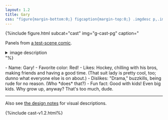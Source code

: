 ```yaml
---
layout: 1.2
title: Gary
css: "figure{margin-bottom:0;} figcaption{margin-top:0;} .imgdesc p,.imgdesc li{color:inherit; margin-left:1rem;}"
---
```

{%include figure.html subcat="cast" img="g-cast-pg" caption="<p>Panels from <a href='../../gallery/bruh'>a test-scene comic</a>.</p><details class='imgdesc'><summary>image description</summary><p>Gary gives Joce a fistbump. Then swings back, with an enthusiastic <em>“Eyyyyyy”</em></p></details>"%}

<section markdown="1" id="desc" class="wrap">
- Name: Gary!
- Favorite color: Red!
- Likes: Hockey, chilling with his bros, making friends and having a good time. (That suit lady is pretty cool, too; dunno what everyone else is on about.)
- Dislikes: "Drama," buzzkills, being rude for no reason. (Who *does* that?)
- Fun fact: Good with kids! Even big kids. Why grow up, anyway? That's too much, dude.
</section>

----

Also see [the design notes](designnotes/gary) for visual descriptions.

{%include cast-v1.2.html%}